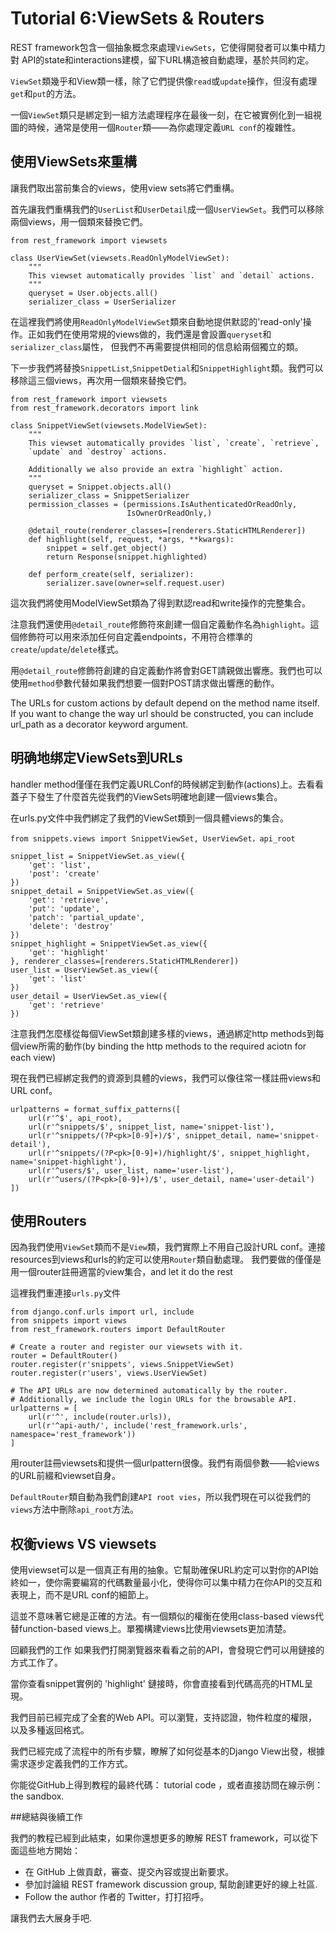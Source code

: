 # Tutorial 6:ViewSets & Routers

REST framework包含一個抽象概念來處理`ViewSets`，它使得開發者可以集中精力對 API的state和interactions建模，留下URL構造被自動處理，基於共同約定。

`ViewSet`類幾乎和View類一樣，除了它們提供像`read`或`update`操作，但沒有處理`get`和`put`的方法。

一個`ViewSet`類只是綁定到一組方法處理程序在最後一刻，在它被實例化到一組視圖的時候，通常是使用一個`Router`類——為你處理定義`URL conf`的複雜性。
## 使用ViewSets來重構

讓我們取出當前集合的views，使用view sets將它們重構。

首先讓我們重構我們的`UserList`和`UserDetail`成一個`UserViewSet`。我們可以移除兩個views，用一個類來替換它們。
    
    from rest_framework import viewsets
    
    class UserViewSet(viewsets.ReadOnlyModelViewSet):
        """
        This viewset automatically provides `list` and `detail` actions.
        """
        queryset = User.objects.all()
        serializer_class = UserSerializer

在這裡我們將使用`ReadOnlyModelViewSet`類來自動地提供默認的'read-only'操作。正如我們在使用常規的views做的，我們還是會設置`queryset`和`serializer_class`屬性，
但我們不再需要提供相同的信息給兩個獨立的類。

下一步我們將替換`SnippetList`,`SnippetDetial`和`SnippetHighlight`類。我們可以移除這三個views，再次用一個類來替換它們。

    from rest_framework import viewsets
    from rest_framework.decorators import link

    class SnippetViewSet(viewsets.ModelViewSet):
        """
        This viewset automatically provides `list`, `create`, `retrieve`,
        `update` and `destroy` actions.

        Additionally we also provide an extra `highlight` action. 
        """
        queryset = Snippet.objects.all()
        serializer_class = SnippetSerializer
        permission_classes = (permissions.IsAuthenticatedOrReadOnly,
                              IsOwnerOrReadOnly,)

        @detail_route(renderer_classes=[renderers.StaticHTMLRenderer])
        def highlight(self, request, *args, **kwargs):
            snippet = self.get_object()
            return Response(snippet.highlighted)

        def perform_create(self, serializer):
            serializer.save(owner=self.request.user)

這次我們將使用ModelViewSet類為了得到默認read和write操作的完整集合。

注意我們還使用`@detail_route`修飾符來創建一個自定義動作名為`highlight`。這個修飾符可以用來添加任何自定義endpoints，不用符合標準的`create`/`update`/`delete`樣式。

用`@detail_route`修飾符創建的自定義動作將會對GET請親做出響應。我們也可以使用`method`參數代替如果我們想要一個對POST請求做出響應的動作。

The URLs for custom actions by default depend on the method name itself. If you want to change the way url should be constructed, 
you can include url_path as a decorator keyword argument.

## 明确地绑定ViewSets到URLs

handler method僅僅在我們定義URLConf的時候綁定到動作(actions)上。去看看蓋子下發生了什麼首先從我們的ViewSets明確地創建一個views集合。

在urls.py文件中我們綁定了我們的ViewSet類到一個具體views的集合。

    from snippets.views import SnippetViewSet, UserViewSet，api_root
    
    snippet_list = SnippetViewSet.as_view({
        'get': 'list',
        'post': 'create'
    })
    snippet_detail = SnippetViewSet.as_view({
        'get': 'retrieve',
        'put': 'update',
        'patch': 'partial_update',
        'delete': 'destroy'
    })
    snippet_highlight = SnippetViewSet.as_view({
        'get': 'highlight'
    }, renderer_classes=[renderers.StaticHTMLRenderer])
    user_list = UserViewSet.as_view({
        'get': 'list'
    })
    user_detail = UserViewSet.as_view({
        'get': 'retrieve'
    })

注意我們怎麼樣從每個ViewSet類創建多樣的views，通過綁定http methods到每個view所需的動作(by binding the http methods to the required aciotn for each view)

現在我們已經綁定我們的資源到具體的views，我們可以像往常一樣註冊views和URL conf。

    urlpatterns = format_suffix_patterns([
        url(r'^$', api_root),
        url(r'^snippets/$', snippet_list, name='snippet-list'),
        url(r'^snippets/(?P<pk>[0-9]+)/$', snippet_detail, name='snippet-detail'),
        url(r'^snippets/(?P<pk>[0-9]+)/highlight/$', snippet_highlight, name='snippet-highlight'),
        url(r'^users/$', user_list, name='user-list'),
        url(r'^users/(?P<pk>[0-9]+)/$', user_detail, name='user-detail')
    ])

## 使用Routers

因為我們使用`ViewSet`類而不是`View`類，我們實際上不用自己設計URL conf。連接resources到views和urls的約定可以使用`Router`類自動處理。
我們要做的僅僅是用一個router註冊適當的view集合，and let it do the rest

這裡我們重連接`urls.py`文件

    from django.conf.urls import url, include
    from snippets import views
    from rest_framework.routers import DefaultRouter

    # Create a router and register our viewsets with it.
    router = DefaultRouter()
    router.register(r'snippets', views.SnippetViewSet)
    router.register(r'users', views.UserViewSet)

    # The API URLs are now determined automatically by the router.
    # Additionally, we include the login URLs for the browsable API.
    urlpatterns = [
        url(r'^', include(router.urls)),
        url(r'^api-auth/', include('rest_framework.urls', namespace='rest_framework'))
    ]
用router註冊viewsets和提供一個urlpattern很像。我們有兩個參數——給views的URL前綴和viewset自身。

`DefaultRouter`類自動為我們創建`API root vies`，所以我們現在可以從我們的`views`方法中刪除`api_root`方法。

## 权衡views VS viewsets

使用viewset可以是一個真正有用的抽象。它幫助確保URL約定可以對你的API始終如一，使你需要編寫的代碼數量最小化，使得你可以集中精力在你API的交互和表現上，而不是URL conf的細節上。

這並不意味著它總是正確的方法。有一個類似的權衡在使用class-based views代替function-based views上。單獨構建views比使用viewsets更加清楚。

回顧我們的工作 如果我們打開瀏覽器來看看之前的API，會發現它們可以用鏈接的方式工作了。

當你查看snippet實例的 'highlight' 鏈接時，你會直接看到代碼高亮的HTML呈現。

我們目前已經完成了全套的Web API。可以瀏覽，支持認證，物件粒度的權限，以及多種返回格式。

我們已經完成了流程中的所有步驟，瞭解了如何從基本的Django View出發，根據需求逐步定義我們的工作方式。

你能從GitHub上得到教程的最終代碼： tutorial code ，或者直接訪問在線示例： the sandbox.

##總結與後續工作

我們的教程已經到此結束，如果你還想更多的瞭解 REST framework，可以從下面這些地方開始：

* 在 GitHub 上做貢獻，審查、提交內容或提出新要求。 
* 參加討論組 REST framework discussion group, 幫助創建更好的線上社區.
* Follow the author 作者的 Twitter，打打招呼。

讓我們去大展身手吧.

